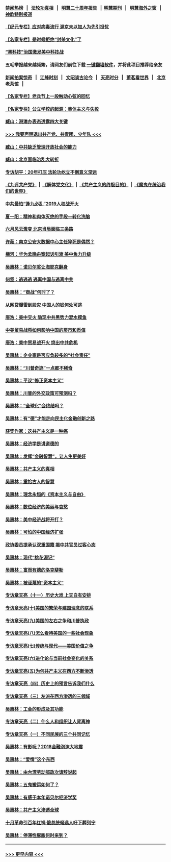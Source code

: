 #### [禁闻热榜](热点新闻.md?=0)  &nbsp;&nbsp;|&nbsp;&nbsp; [法轮功真相](https://github.com/gfw-breaker/truth/blob/master/README.md?=0) &nbsp;&nbsp;|&nbsp;&nbsp; [明慧二十周年报告](https://github.com/gfw-breaker/mh-reports/blob/master/README.md?=0) &nbsp;&nbsp;|&nbsp;&nbsp;[明慧期刊](https://github.com/gfw-breaker/mh-qikan) &nbsp;&nbsp;|&nbsp;&nbsp; [明慧海外之窗](https://github.com/gfw-breaker/mh-news/blob/master/README.md?=0) &nbsp;&nbsp;|&nbsp;&nbsp; [神韵特别报道](https://github.com/gfw-breaker/mh-news/blob/master/shenyun.md?=0)
#### [【纪元专栏】应对病毒流行 渥京未以加人为先引担忧](../pages/nsc423/n11875714.md?t=03011002) 
#### [【名家专栏】是时候拒绝“封杀文化”了](../pages/nsc423/n11814093.md?t=03011002) 
#### [“黑科技”治国激发美中科技战](../pages/nsc423/n11638056.md?t=03011002) 
#### 五毛举报越来越频繁，请网友们前往下载 [一键翻墙软件](https://github.com/gfw-breaker/ssr-accounts)，并将此项目推荐给亲友
#### [新闻拍案惊奇](https://github.com/gfw-breaker/banned-news/blob/master/pages/link4.md) &nbsp;&nbsp;|&nbsp;&nbsp; [江峰时刻](https://github.com/gfw-breaker/banned-news/blob/master/pages/link4.md) &nbsp;&nbsp;|&nbsp;&nbsp; [文昭谈古论今](https://github.com/gfw-breaker/banned-news/blob/master/pages/link4.md) &nbsp;&nbsp;|&nbsp;&nbsp; [天亮时分](https://github.com/gfw-breaker/banned-news/blob/master/pages/link4.md) &nbsp;&nbsp;|&nbsp;&nbsp; [萧茗看世界](https://github.com/gfw-breaker/banned-news/blob/master/pages/link4.md) &nbsp;&nbsp;|&nbsp;&nbsp; [北京老茶馆](https://github.com/gfw-breaker/banned-news/blob/master/pages/link4.md) &nbsp;&nbsp;|&nbsp;&nbsp; 
#### [【名家专栏】老兵节上一段触动心弦的回忆](../pages/nsc423/n11646016.md?t=03011002) 
#### [【名家专栏】公立学校的起源：集体主义与失败](../pages/nsc423/n11601833.md?t=03011002) 
#### [臧山：港澳办表态透露四大关键](../pages/nsc423/n11421628.md?t=03011002) 
#### [>>> 我要声明退出共产党、共青团、少年队 <<<](https://github.com/begood0513/goodnews/blob/master/quit/letter.md) 
#### [臧山：中共缺乏管理开放社会的能力](../pages/nsc423/n11407457.md?t=03011002) 
#### [臧山：北京面临治乱大转折](../pages/nsc423/n11406895.md?t=03011002) 
#### [专访胡平：20年打压 法轮功屹立不倒意义深远](../pages/nsc423/n11398800.md?t=03011002) 
#### [《九评共产党》](https://github.com/begood0513/9ping.md/blob/master/README.md) &nbsp;|&nbsp; [《解体党文化》](../../../../jtdwh.md/blob/master/README.md)  &nbsp;|&nbsp; [《共产主义的终极目的》](../../../../gczydzjmd.md/blob/master/README.md) &nbsp;|&nbsp; [《魔鬼在统治我们的世界》](../../../../mgztzwmdsj.md/blob/master/README.md) 
#### [中共最怕“逢九必乱”2019人权战开火](../pages/nsc423/n11385248.md?t=03011002) 
#### [夏一阳：精神和肉体灭绝的手段—转化洗脑](../pages/nsc423/n11368250.md?t=03011002) 
#### [六月风云激变 北京当局面临三条路](../pages/nsc423/n11313668.md?t=03011002) 
#### [许茹：南京公安大数据中心主任猝死是偶然？](../pages/nsc423/n11064744.md?t=03011002) 
#### [横河：华为孟晚舟案起诉引渡 美中角力升级](../pages/nsc423/n11027230.md?t=03011002) 
#### [吴惠林：诺贝尔奖让海耶克翻身](../pages/nsc423/n10890049.md?t=03011002) 
#### [何坚：逃逃逃 逃离中国与逃离中共](../pages/nsc423/n10592891.md?t=03011002) 
#### [吴惠林：“商战”何时了？](../pages/nsc423/n10573558.md?t=03011002) 
#### [从网贷爆雷到股灾 中国人的钱何处可逃](../pages/nsc423/n10572800.md?t=03011002) 
#### [唐浩：美中交火 隐现中共黑势力混水摸鱼](../pages/nsc423/n10544040.md?t=03011002) 
#### [中美贸易战将如何影响中国的房市和币值](../pages/nsc423/n10543697.md?t=03011002) 
#### [唐浩：美中贸易战开火 烧出中共危机](../pages/nsc423/n10540126.md?t=03011002) 
#### [吴惠林：企业家是否应负较多的“社会责任”](../pages/nsc423/n10535022.md?t=03011002) 
#### [吴惠林：“川普奇迹”一点都不稀奇](../pages/nsc423/n10512808.md?t=03011002) 
#### [吴惠林：平议“修正资本主义”](../pages/nsc423/n10495724.md?t=03011002) 
#### [吴惠林：川普的外交政策可预测吗？](../pages/nsc423/n10462387.md?t=03011002) 
#### [吴惠林：“全球化”会终结吗？](../pages/nsc423/n10452838.md?t=03011002) 
#### [吴惠林：有“德”才能走向民主化金融创新之路](../pages/nsc423/n10432292.md?t=03011002) 
#### [获奖作家：这共产主义是一种癌](../pages/nsc423/n10431541.md?t=03011002) 
#### [吴惠林：经济学是讲道德的](../pages/nsc423/n10398014.md?t=03011002) 
#### [吴惠林：发挥“金融智慧”，让人生更美好](../pages/nsc423/n10375019.md?t=03011002) 
#### [吴惠林：共产主义的真相](../pages/nsc423/n10351394.md?t=03011002) 
#### [吴惠林：重拾古人的智慧](../pages/nsc423/n10337691.md?t=03011002) 
#### [吴惠林：理念永恒的《资本主义与自由》](../pages/nsc423/n10316274.md?t=03011002) 
#### [吴惠林：数位经济的美丽与哀愁](../pages/nsc423/n10292946.md?t=03011002) 
#### [吴惠林：美中经济战将开打？](../pages/nsc423/n10258825.md?t=03011002) 
#### [吴惠林：可怕的中国经济扩张](../pages/nsc423/n10219147.md?t=03011002) 
#### [政协委员提承认双重国籍 揭中共官员过客心态](../pages/nsc423/n10208809.md?t=03011002) 
#### [吴惠林：现代“桃花源记”](../pages/nsc423/n10185234.md?t=03011002) 
#### [吴惠林：富而有德的洛克斐勒](../pages/nsc423/n10142264.md?t=03011002) 
#### [吴惠林：被诬蔑的“资本主义”](../pages/nsc423/n10124816.md?t=03011002) 
#### [专访章天亮（十一）历史大戏 上天自有安排](../pages/nsc423/n10094905.md?t=03011002) 
#### [专访章天亮(十)美国的繁荣与建国理念的联系](../pages/nsc423/n10094899.md?t=03011002) 
#### [专访章天亮(九)美国的左右之争和川普执政](../pages/nsc423/n10094889.md?t=03011002) 
#### [专访章天亮(八)怎么看待美国的一些社会现象](../pages/nsc423/n10094857.md?t=03011002) 
#### [专访章天亮(七)传统与现代——美国价值之争](../pages/nsc423/n10093140.md?t=03011002) 
#### [专访章天亮(六)进化论与当前社会变化的关系](../pages/nsc423/n10092036.md?t=03011002) 
#### [专访章天亮(五)为何共产主义在西方不断渗透](../pages/nsc423/n10083620.md?t=03011002) 
#### [专访章天亮（四）历史上的预言告诉我们什么](../pages/nsc423/n10083606.md?t=03011002) 
#### [专访章天亮（三）左派在西方渗透的三领域](../pages/nsc423/n10081115.md?t=03011002) 
#### [吴惠林：工会的形成及其功能](../pages/nsc423/n10080633.md?t=03011002) 
#### [专访章天亮（二）什么人和组织让人背离神](../pages/nsc423/n10076637.md?t=03011002) 
#### [专访章天亮（一）不同民族的三个共同记忆](../pages/nsc423/n10074188.md?t=03011002) 
#### [吴惠林：有影呒？2018金融泡沫大地震](../pages/nsc423/n10040534.md?t=03011002) 
#### [吴惠林：“爱情”这个东西](../pages/nsc423/n10019423.md?t=03011002) 
#### [吴惠林：由台湾劳动部政次请辞说起](../pages/nsc423/n9979679.md?t=03011002) 
#### [吴惠林：五鬼搬运如何了？](../pages/nsc423/n9925338.md?t=03011002) 
#### [吴惠林：有感于本年诺贝尔经济学奖](../pages/nsc423/n9871883.md?t=03011002) 
#### [吴惠林：共产主义渗透全球](../pages/nsc423/n9812748.md?t=03011002) 
#### [十月革命引百年红祸 俄总统候选人吁下葬列宁](../pages/nsc423/n9810182.md?t=03011002) 
#### [吴惠林：停滞性膨胀何时来到？](../pages/nsc423/n9764136.md?t=03011002) 

----
#### [ >>> 更早内容 <<< ](../indexes/nsc423-earlier.md)
